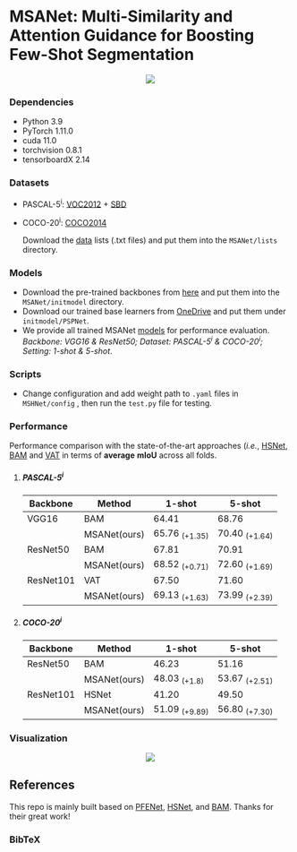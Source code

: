 
# MSANet: Multi-Similarity and Attention Guidance for Boosting Few-Shot Segmentation
	


<p align="middle">
  <img src="figure/Main.png">
</p>

### Dependencies

- Python 3.9
- PyTorch 1.11.0
- cuda 11.0
- torchvision 0.8.1
- tensorboardX 2.14

### Datasets

- PASCAL-5<sup>i</sup>:  [VOC2012](http://host.robots.ox.ac.uk/pascal/VOC/voc2012/) + [SBD](http://home.bharathh.info/pubs/codes/SBD/download.html)

- COCO-20<sup>i</sup>:  [COCO2014](https://cocodataset.org/#download)

   Download the [data](https://aivkr-my.sharepoint.com/:f:/g/personal/safarov_sirojbek_aiv_ai/EsTvSTPyp_NCq-RIifEAnSMBy8BfNX2iVlfZZ0nSnwi3RQ?e=d3OWUj) lists (.txt files) and put them into the `MSANet/lists` directory.

### Models

- Download the pre-trained backbones from [here](https://aivkr-my.sharepoint.com/:f:/g/personal/safarov_sirojbek_aiv_ai/EnGqMXVD5N5HrNgAKDpx0kUB0xo720V5L0VWRwHvVOKukw?e=90JVzl) and put them into the `MSANet/initmodel` directory. 
- Download our trained base learners from [OneDrive](https://aivkr-my.sharepoint.com/:f:/g/personal/safarov_sirojbek_aiv_ai/EsAKfmsEqp5DmJ4gaiUtRqUB9b256ObgzfVZ-U-R50IlFw?e=z5HIM6) and put them under `initmodel/PSPNet`. 
- We provide all trained MSANet [models](https://aivkr-my.sharepoint.com/:f:/g/personal/safarov_sirojbek_aiv_ai/EjDn3jyTVWFHso3uX8_AgSgBj1y_nB3hQ0wP8RS9aE6Cdw?e=DbT3eH) for performance evaluation. _Backbone: VGG16 & ResNet50; Dataset: PASCAL-5<sup>i</sup> & COCO-20<sup>i</sup>; Setting: 1-shot & 5-shot_.

### Scripts

- Change configuration and add weight path to `.yaml` files in `MSHNet/config` , then run the `test.py` file for testing.

### Performance

Performance comparison with the state-of-the-art approaches (*i.e.*, [HSNet](https://github.com/juhongm999/hsnet), [BAM](https://github.com/chunbolang/BAM) and [VAT](https://github.com/Seokju-Cho/Volumetric-Aggregation-Transformer) in terms of **average** **mIoU** across all folds. 

1. ##### PASCAL-5<sup>i</sup>

   | Backbone  | Method      | 1-shot                   | 5-shot                   |
   | --------  | ----------- | ------------------------ | ------------------------ |
   | VGG16     | BAM         | 64.41                    | 68.76                    |
   |           | MSANet(ours)| 65.76 <sub>(+1.35)</sub> | 70.40 <sub>(+1.64)</sub> |
   | ResNet50  | BAM         | 67.81                    | 70.91                    |
   |           | MSANet(ours)| 68.52 <sub>(+0.71)</sub> | 72.60 <sub>(+1.69)</sub> |
   | ResNet101 | VAT         | 67.50                    | 71.60                    |
   |           | MSANet(ours)| 69.13 <sub>(+1.63)</sub> | 73.99 <sub>(+2.39)</sub> |

2. ##### COCO-20<sup>i</sup>

   | Backbone | Method      | 1-shot                   | 5-shot                   |
   | -------- | ----------- | ------------------------ | ------------------------ |
   | ResNet50 | BAM         | 46.23                    | 51.16                    |
   |          | MSANet(ours)| 48.03 <sub>(+1.8)</sub>  | 53.67 <sub>(+2.51)</sub> |
   | ResNet101| HSNet       | 41.20                    | 49.50                    |
   |          | MSANet(ours)| 51.09 <sub>(+9.89)</sub> | 56.80 <sub>(+7.30)</sub> |
   
 ### Visualization

<p align="middle">
    <img src="figure/visual.png">
</p>



## References

This repo is mainly built based on [PFENet](https://github.com/dvlab-research/PFENet), [HSNet](https://github.com/juhongm999/hsnet), and [BAM](https://github.com/chunbolang/BAM). Thanks for their great work!

### BibTeX

````
